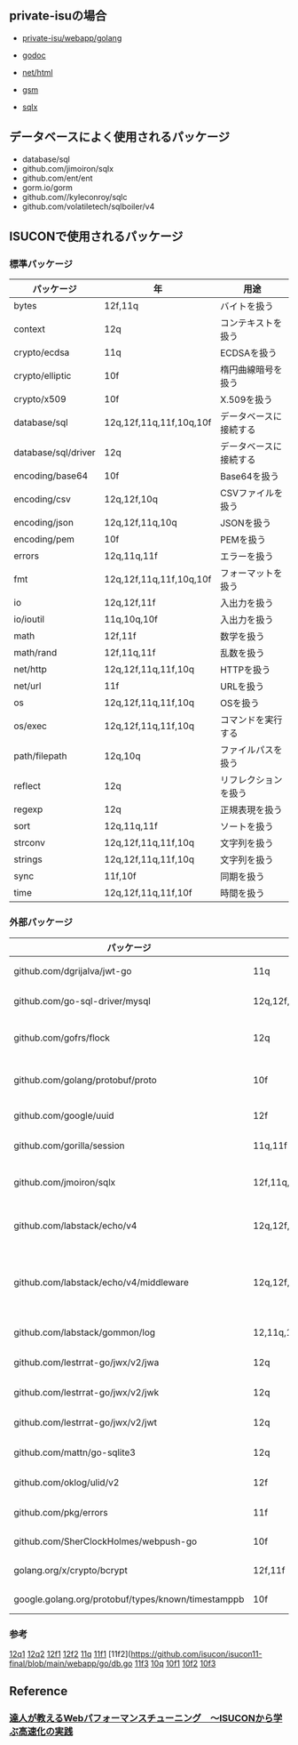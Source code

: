

## private-isuの場合
- [private-isu/webapp/golang](https://github.com/catatsuy/private-isu/tree/master/webapp/golang)


- [godoc](https://pkg.go.dev/)


- [net/html](https://pkg.go.dev/golang.org/x/net/html)


- [gsm](https://pkg.go.dev/github.com/bradleypeabody/gorilla-sessions-memcache#section-readme)


- [sqlx](https://pkg.go.dev/github.com/jmoiron/sqlx)


## データベースによく使用されるパッケージ
- database/sql
- github.com/jimoiron/sqlx
- github.com/ent/ent
- gorm.io/gorm
- github.com//kyleconroy/sqlc
- github.com/volatiletech/sqlboiler/v4


## ISUCONで使用されるパッケージ
### 標準パッケージ
| パッケージ | 年 | 用途 |
| --- | --- | --- |
|bytes|12f,11q|バイトを扱う|
|context|12q|コンテキストを扱う|
|crypto/ecdsa|11q|ECDSAを扱う|
|crypto/elliptic|10f|楕円曲線暗号を扱う|
|crypto/x509|10f|X.509を扱う|
|database/sql|12q,12f,11q,11f,10q,10f|データベースに接続する|
|database/sql/driver|12q|データベースに接続する|
|encoding/base64|10f|Base64を扱う|
|encoding/csv|12q,12f,10q|CSVファイルを扱う|
|encoding/json|12q,12f,11q,10q|JSONを扱う|
|encoding/pem|10f|PEMを扱う|
|errors|12q,11q,11f|エラーを扱う|
|fmt|12q,12f,11q,11f,10q,10f|フォーマットを扱う|
|io|12q,12f,11f|入出力を扱う|
|io/ioutil|11q,10q,10f|入出力を扱う|
|math|12f,11f|数学を扱う|
|math/rand|12f,11q,11f|乱数を扱う|
|net/http|12q,12f,11q,11f,10q|HTTPを扱う|
|net/url|11f|URLを扱う|
|os|12q,12f,11q,11f,10q|OSを扱う|
|os/exec|12q,12f,11q,11f,10q|コマンドを実行する|
|path/filepath|12q,10q|ファイルパスを扱う|
|reflect|12q|リフレクションを扱う|
|regexp|12q|正規表現を扱う|
|sort|12q,11q,11f|ソートを扱う|
|strconv|12q,12f,11q,11f,10q|文字列を扱う|
|strings|12q,12f,11q,11f,10q|文字列を扱う|
|sync|11f,10f|同期を扱う|
|time|12q,12f,11q,11f,10f|時間を扱う|

### 外部パッケージ
| パッケージ | 年 | 用途 |
| --- | --- | --- |
|github.com/dgrijalva/jwt-go|11q|JWTを扱う|
|github.com/go-sql-driver/mysql|12q,12f,11q,11f,10q|MySQLを扱う|
|github.com/gofrs/flock|12q|ファイルロックを扱う|
|github.com/golang/protobuf/proto|10f|Protocol Buffersを扱う|
|github.com/google/uuid|12f|UUIDを扱う|
|github.com/gorilla/session|11q,11f|セッションを扱う|
|github.com/jmoiron/sqlx|12f,11q,11f,10q,10f|データベースを扱う|
|github.com/labstack/echo/v4|12q,12f,11q,11f,10q|Webフレームワークを扱う|
|github.com/labstack/echo/v4/middleware|12q,12f,11f,10q|Webフレームワークのミドルウェアを扱う|
|github.com/labstack/gommon/log|12,11q,10q|ログを扱う|
|github.com/lestrrat-go/jwx/v2/jwa|12q|JWAを扱う|
|github.com/lestrrat-go/jwx/v2/jwk|12q|JWKを扱う|
|github.com/lestrrat-go/jwx/v2/jwt|12q|JWTを扱う|
|github.com/mattn/go-sqlite3|12q|SQLiteを扱う|
|github.com/oklog/ulid/v2|12f|ULIDを扱う|
|github.com/pkg/errors|11f|エラーを扱う|
|github.com/SherClockHolmes/webpush-go|10f|WebPushを扱う|
|golang.org/x/crypto/bcrypt|12f,11f|ハッシュを扱う|
|google.golang.org/protobuf/types/known/timestamppb|10f|timestampを扱う|

### 参考

[12q1](https://github.com/isucon/isucon12-qualify/blob/main/webapp/go/isuports.go)
[12q2](https://github.com/isucon/isucon12-qualify/blob/main/webapp/go/sqltrace.go)
[12f1](https://github.com/isucon/isucon12-final/blob/main/webapp/go/main.go)
[12f2](https://github.com/isucon/isucon12-final/blob/main/webapp/go/admin.go)
[11q](https://github.com/isucon/isucon11-qualify/blob/main/webapp/go/main.go)
[11f1](https://github.com/isucon/isucon11-final/blob/main/webapp/go/main.go)
[11f2](https://github.com/isucon/isucon11-final/blob/main/webapp/go/db.go
[11f3](https://github.com/isucon/isucon11-final/blob/main/webapp/go/util.go)
[10q](https://github.com/isucon/isucon10-qualify/blob/master/webapp/go/main.go)
[10f1](https://github.com/isucon/isucon10-final/blob/master/webapp/golang/notifier.go)
[10f2](https://github.com/isucon/isucon10-final/blob/master/webapp/golang/db.go)
[10f3]()

## Reference
### [達人が教えるWebパフォーマンスチューニング　〜ISUCONから学ぶ高速化の実践](https://amzn.to/3A3cZI8)
